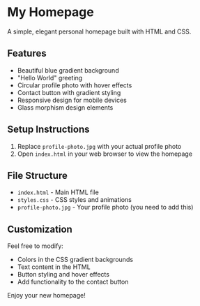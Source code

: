 # My Homepage

A simple, elegant personal homepage built with HTML and CSS.

## Features

- Beautiful blue gradient background
- "Hello World" greeting
- Circular profile photo with hover effects
- Contact button with gradient styling
- Responsive design for mobile devices
- Glass morphism design elements

## Setup Instructions

1. Replace `profile-photo.jpg` with your actual profile photo
2. Open `index.html` in your web browser to view the homepage

## File Structure

- `index.html` - Main HTML file
- `styles.css` - CSS styles and animations
- `profile-photo.jpg` - Your profile photo (you need to add this)

## Customization

Feel free to modify:
- Colors in the CSS gradient backgrounds
- Text content in the HTML
- Button styling and hover effects
- Add functionality to the contact button

Enjoy your new homepage!

